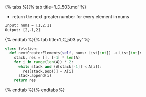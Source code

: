{% tabs %}{% tab title='LC_503.md' %}

* return the next greater number for every element in nums

```txt
Input: nums = [1,2,1]
Output: [2,-1,2]
```

{% endtab %}{% tab title='LC_503.py' %}

```py
class Solution:
  def nextGreaterElements(self, nums: List[int]) -> List[int]:
    stack, res = [], [-1] * len(A)
    for i in range(len(A)) * 2:
      while stack and (A[stack[-1]] < A[i]):
        res[stack.pop()] = A[i]
      stack.append(i)
    return res
```

{% endtab %}{% endtabs %}
